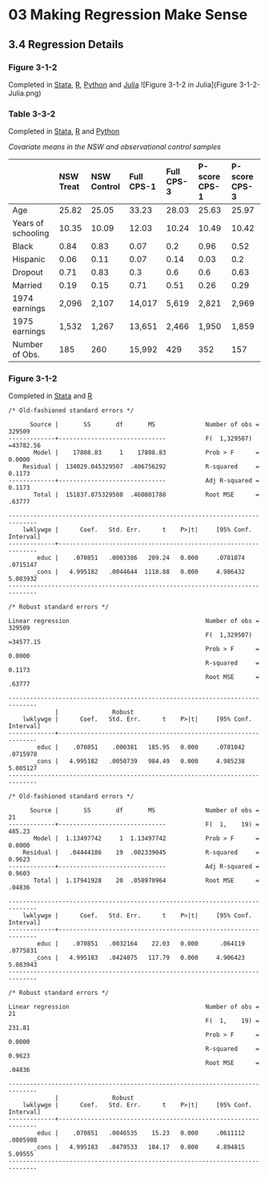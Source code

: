 # 03 Making Regression Make Sense
## 3.4 Regression Details

### Figure 3-1-2
Completed in [Stata](Figure%203-1-2.do), [R](Figure%203-1-2.r), [Python](Figure%203-1-2.py) and [Julia](Figure%203-1-2.jl)
![Figure 3-1-2 in Julia](Figure 3-1-2-Julia.png)

### Table 3-3-2
Completed in [Stata](Table%203-3-2.do), [R](Table%203-3-2.r) and [Python](Table%203-3-2.py)

_Covariate means in the NSW and observational control samples_

|                   |NSW Treat |NSW Control |Full CPS-1 |Full CPS-3 |P-score CPS-1 |P-score CPS-3 |
|:------------------|:---------|:-----------|:----------|:----------|:-------------|:-------------|
|Age                |25.82     |25.05       |33.23      |28.03      |25.63         |25.97         |
|Years of schooling |10.35     |10.09       |12.03      |10.24      |10.49         |10.42         |
|Black              |0.84      |0.83        |0.07       |0.2        |0.96          |0.52          |
|Hispanic           |0.06      |0.11        |0.07       |0.14       |0.03          |0.2           |
|Dropout            |0.71      |0.83        |0.3        |0.6        |0.6           |0.63          |
|Married            |0.19      |0.15        |0.71       |0.51       |0.26          |0.29          |
|1974 earnings      |2,096     |2,107       |14,017     |5,619      |2,821         |2,969         |
|1975 earnings      |1,532     |1,267       |13,651     |2,466      |1,950         |1,859         |
|Number of Obs.     |185       |260         |15,992     |429        |352           |157           |

### Figure 3-1-2
Completed in [Stata](Figure%203-1-3.do) and [R](Figure%203-1-3.r)

```
/* Old-fashioned standard errors */

      Source |       SS       df       MS              Number of obs =  329509
-------------+------------------------------           F(  1,329507) =43782.56
       Model |    17808.83     1    17808.83           Prob > F      =  0.0000
    Residual |  134029.045329507  .406756292           R-squared     =  0.1173
-------------+------------------------------           Adj R-squared =  0.1173
       Total |  151837.875329508  .460801788           Root MSE      =  .63777

------------------------------------------------------------------------------
    lwklywge |      Coef.   Std. Err.      t    P>|t|     [95% Conf. Interval]
-------------+----------------------------------------------------------------
        educ |    .070851   .0003386   209.24   0.000     .0701874    .0715147
       _cons |   4.995182   .0044644  1118.88   0.000     4.986432    5.003932
------------------------------------------------------------------------------

/* Robust standard errors */

Linear regression                                      Number of obs =  329509
                                                       F(  1,329507) =34577.15
                                                       Prob > F      =  0.0000
                                                       R-squared     =  0.1173
                                                       Root MSE      =  .63777

------------------------------------------------------------------------------
             |               Robust
    lwklywge |      Coef.   Std. Err.      t    P>|t|     [95% Conf. Interval]
-------------+----------------------------------------------------------------
        educ |    .070851    .000381   185.95   0.000     .0701042    .0715978
       _cons |   4.995182   .0050739   984.49   0.000     4.985238    5.005127
------------------------------------------------------------------------------

/* Old-fashioned standard errors */

      Source |       SS       df       MS              Number of obs =      21
-------------+------------------------------           F(  1,    19) =  485.23
       Model |  1.13497742     1  1.13497742           Prob > F      =  0.0000
    Residual |   .04444186    19  .002339045           R-squared     =  0.9623
-------------+------------------------------           Adj R-squared =  0.9603
       Total |  1.17941928    20  .058970964           Root MSE      =  .04836

------------------------------------------------------------------------------
    lwklywge |      Coef.   Std. Err.      t    P>|t|     [95% Conf. Interval]
-------------+----------------------------------------------------------------
        educ |    .070851   .0032164    22.03   0.000      .064119    .0775831
       _cons |   4.995183   .0424075   117.79   0.000     4.906423    5.083943
------------------------------------------------------------------------------

/* Robust standard errors */

Linear regression                                      Number of obs =      21
                                                       F(  1,    19) =  231.81
                                                       Prob > F      =  0.0000
                                                       R-squared     =  0.9623
                                                       Root MSE      =  .04836

------------------------------------------------------------------------------
             |               Robust
    lwklywge |      Coef.   Std. Err.      t    P>|t|     [95% Conf. Interval]
-------------+----------------------------------------------------------------
        educ |    .070851   .0046535    15.23   0.000     .0611112    .0805908
       _cons |   4.995183   .0479533   104.17   0.000     4.894815     5.09555
------------------------------------------------------------------------------
```
